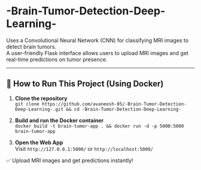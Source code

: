 # -Brain-Tumor-Detection-Deep-Learning-

Uses a Convolutional Neural Network (CNN) for classifying MRI images to detect brain tumors.  
A user-friendly Flask interface allows users to upload MRI images and get real-time predictions on tumor presence.

---

## 🚀 How to Run This Project (Using Docker)

1. **Clone the repository**  
   `git clone https://github.com/avaneesh-05/-Brain-Tumor-Detection-Deep-Learning-.git && cd -Brain-Tumor-Detection-Deep-Learning-`

2. **Build and run the Docker container**  
   `docker build -t brain-tumor-app . && docker run -d -p 5000:5000 brain-tumor-app`

3. **Open the Web App**  
   Visit `http://127.0.0.1:5000/` or `http://localhost:5000/`

✅ Upload MRI images and get predictions instantly!
